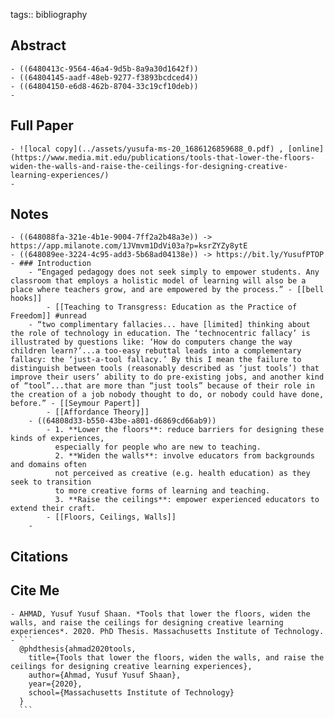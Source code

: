 tags:: bibliography

## Abstract
	- ((6480413c-9564-46a4-9d5b-8a9a30d1642f))
	- ((64804145-aadf-48eb-9277-f3893bcdced4))
	- ((64804150-e6d8-462b-8704-33c19cf10deb))
	-
## Full Paper
	- ![local copy](../assets/yusufa-ms-20_1686126859688_0.pdf) , [online](https://www.media.mit.edu/publications/tools-that-lower-the-floors-widen-the-walls-and-raise-the-ceilings-for-designing-creative-learning-experiences/)
	-
## Notes
	- ((648088fa-321e-4b1e-9004-7ff2a2b48a3e)) -> https://app.milanote.com/1JVmvm1DdVi03a?p=ksrZYZy8ytE
	- ((648089ee-3224-4c95-add3-5b68ad04138e)) -> https://bit.ly/YusufPTOP
	- ### Introduction
		- “Engaged pedagogy does not seek simply to empower students. Any classroom that employs a holistic model of learning will also be a place where teachers grow, and are empowered by the process.” - [[bell hooks]]
			- [[Teaching to Transgress: Education as the Practice of Freedom]] #unread
		- “two complimentary fallacies... have [limited] thinking about the role of technology in education. The ‘technocentric fallacy’ is illustrated by questions like: ‘How do computers change the way children learn?’...a too-easy rebuttal leads into a complementary fallacy: the ‘just-a-tool fallacy.’ By this I mean the failure to distinguish between tools (reasonably described as ‘just tools’) that improve their users’ ability to do pre-existing jobs, and another kind of “tool”...that are more than “just tools” because of their role in the creation of a job nobody thought to do, or nobody could have done, before.” - [[Seymour Papert]]
			- [[Affordance Theory]]
		- ((64808d33-b550-43be-a801-d6869cd66ab9))
			- 1. **Lower the floors**: reduce barriers for designing these kinds of experiences,
			  especially for people who are new to teaching.
			  2. **Widen the walls**: involve educators from backgrounds and domains often
			  not perceived as creative (e.g. health education) as they seek to transition
			  to more creative forms of learning and teaching.
			  3. **Raise the ceilings**: empower experienced educators to extend their craft.
			- [[Floors, Ceilings, Walls]]
		-
## Citations
## Cite Me
	- AHMAD, Yusuf Yusuf Shaan. *Tools that lower the floors, widen the walls, and raise the ceilings for designing creative learning experiences*. 2020. PhD Thesis. Massachusetts Institute of Technology.
	- ```
	  @phdthesis{ahmad2020tools,
	    title={Tools that lower the floors, widen the walls, and raise the ceilings for designing creative learning experiences},
	    author={Ahmad, Yusuf Yusuf Shaan},
	    year={2020},
	    school={Massachusetts Institute of Technology}
	  }
	  ```